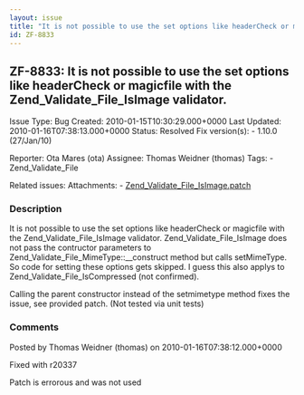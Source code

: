 ```yaml
---
layout: issue
title: "It is not possible to use the set options like headerCheck or magicfile with the Zend_Validate_File_IsImage validator."
id: ZF-8833
---
```


ZF-8833: It is not possible to use the set options like headerCheck or magicfile with the Zend\_Validate\_File\_IsImage validator.
----------------------------------------------------------------------------------------------------------------------------------

 Issue Type: Bug Created: 2010-01-15T10:30:29.000+0000 Last Updated: 2010-01-16T07:38:13.000+0000 Status: Resolved Fix version(s): - 1.10.0 (27/Jan/10)
 
 Reporter:  Ota Mares (ota)  Assignee:  Thomas Weidner (thomas)  Tags: - Zend\_Validate\_File
 
 Related issues: 
 Attachments: - [Zend\_Validate\_File\_IsImage.patch](/issues/secure/attachment/12629/Zend_Validate_File_IsImage.patch)
 
### Description

It is not possible to use the set options like headerCheck or magicfile with the Zend\_Validate\_File\_IsImage validator. Zend\_Validate\_File\_IsImage does not pass the contructor parameters to Zend\_Validate\_File\_MimeType::\_\_construct method but calls setMimeType. So code for setting these options gets skipped. I guess this also applys to Zend\_Validate\_File\_IsCompressed (not confirmed).

Calling the parent constructor instead of the setmimetype method fixes the issue, see provided patch. (Not tested via unit tests)

 

 

### Comments

Posted by Thomas Weidner (thomas) on 2010-01-16T07:38:12.000+0000

Fixed with r20337

Patch is errorous and was not used

 

 